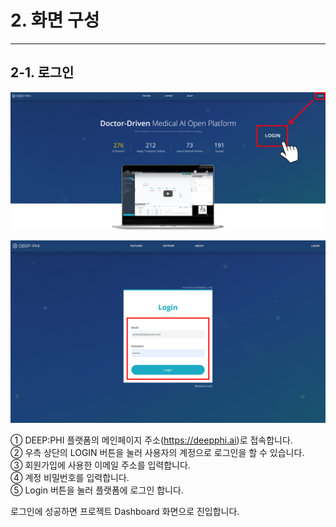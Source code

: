 # 2. 화면 구성

***

## 2-1. 로그인

![](img/2-1/manual_2-1_1.png)

![](img/2-1/manual_2-1_2.png)

① DEEP:PHI 플랫폼의 메인페이지 주소(https://deepphi.ai)로 접속합니다.  
② 우측 상단의 LOGIN 버튼을 눌러 사용자의 계정으로 로그인을 할 수 있습니다.  
③ 회원가입에 사용한 이메일 주소를 입력합니다.  
④ 계정 비밀번호를 입력합니다.  
⑤ Login 버튼을 눌러 플랫폼에 로그인 합니다.  

로그인에 성공하면 프로젝트 Dashboard 화면으로 진입합니다.